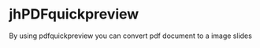 jhPDFquickpreview
=================

By using pdfquickpreview you can convert pdf document to a image slides
